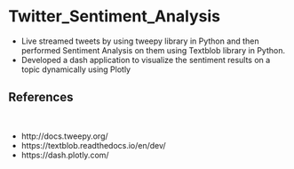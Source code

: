 # Twitter_Sentiment_Analysis
<ul>
  <li>Live streamed tweets by using tweepy library in Python and then performed Sentiment Analysis on them using Textblob library in Python.</li>
  <li>Developed a dash application to visualize the sentiment results on a topic dynamically using Plotly</li>
</ul>
<h2> References </h2><br>
<ul>
  <li>http://docs.tweepy.org/</li>
  <li>https://textblob.readthedocs.io/en/dev/</li>
  <li>https://dash.plotly.com/</li>
</ul>
